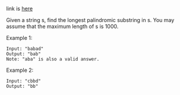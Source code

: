 link is [here](https://leetcode.com/problems/longest-palindromic-substring/)

Given a string s, find the longest palindromic substring in s. You may assume that the maximum length of s is 1000.

Example 1:
````
Input: "babad"
Output: "bab"
Note: "aba" is also a valid answer.
````

Example 2:

````
Input: "cbbd"
Output: "bb"
````